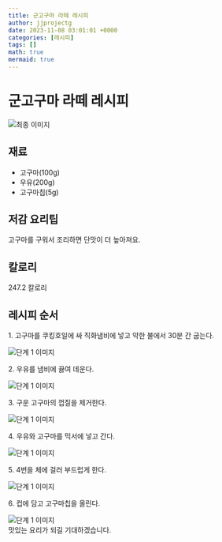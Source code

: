 ```yaml
---
title: 군고구마 라떼 레시피
author: jjprojectg
date: 2023-11-08 03:01:01 +0000
categories: [레시피]
tags: []
math: true
mermaid: true
---
```

<meta name="og:type" content="website" />
<meta charset="UTF-8">
<div class="header">
<h1>군고구마 라떼 레시피</h1>
</div>

<div class="container my-4">
<div class="row">
<div class="col-12 col-md-6">
<div class="recipe-image">
<img src="http://www.foodsafetykorea.go.kr/uploadimg/cook/10_01135_2.png" class="step-image" alt="최종 이미지">
</div>
</div>
<div class="col-12 col-md-6">
<div class="ingredients">
<h2>재료</h2>
<ul class='card'>
<li> 고구마(100g) </li>
<li>  우유(200g) </li>
<li>  고구마칩(5g) </li>

</ul>
</div>
</div>
<div class="col-12 col-md-6">
<div class="ingredients">
<h2>저감 요리팁</h2>
<div class='card'> 
<p >
고구마를 구워서 조리하면 단맛이 더 높아져요.
</p>
</div>
</div>
<div class="ingredients">
<h2>칼로리</h2>
<div class='card'> 
<p>
247.2 칼로리
</p>
</div>
</div>
</div>
</div>

<h2 class="my-4">레시피 순서</h2>
<div class="card recipe-card">
<div class="card-body recipe-stesp">
<p class="card-text step-description">1. 고구마를 쿠킹호일에 싸 직화냄비에 넣고 약한 불에서
30분 간 굽는다.</p>
<img src="http://www.foodsafetykorea.go.kr/uploadimg/cook/20_01135_1.JPG" alt="단계 1 이미지" class="step-image">
</div>
</div>

<div class="card recipe-card">
<div class="card-body recipe-stesp">
<p class="card-text step-description">2. 우유를 냄비에 끓여 데운다.</p>
<img src="http://www.foodsafetykorea.go.kr/uploadimg/cook/20_01135_2.JPG" alt="단계 1 이미지" class="step-image">
</div>
</div>

<div class="card recipe-card">
<div class="card-body recipe-stesp">
<p class="card-text step-description">3. 구운 고구마의 껍질을 제거한다.</p>
<img src="http://www.foodsafetykorea.go.kr/uploadimg/cook/20_01135_3.JPG" alt="단계 1 이미지" class="step-image">
</div>
</div>

<div class="card recipe-card">
<div class="card-body recipe-stesp">
<p class="card-text step-description">4. 우유와 고구마를 믹서에 넣고 간다.</p>
<img src="http://www.foodsafetykorea.go.kr/uploadimg/cook/20_01135_4.JPG" alt="단계 1 이미지" class="step-image">
</div>
</div>

<div class="card recipe-card">
<div class="card-body recipe-stesp">
<p class="card-text step-description">5. 4번을 체에 걸러 부드럽게 한다.</p>
<img src="http://www.foodsafetykorea.go.kr/uploadimg/cook/20_01135_5.JPG" alt="단계 1 이미지" class="step-image">
</div>
</div>

<div class="card recipe-card">
<div class="card-body recipe-stesp">
<p class="card-text step-description">6. 컵에 담고 고구마칩을 올린다.</p>
<img src="http://www.foodsafetykorea.go.kr/uploadimg/cook/20_01135_6.JPG" alt="단계 1 이미지" class="step-image">
</div>
</div>


</div>
맛있는 요리가 되길 기대하겠습니다.
